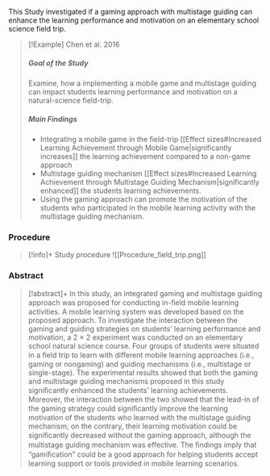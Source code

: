 
This Study investigated if a gaming approach with multistage guiding can enhance the learning performance and motivation on an elementary school science field trip.


>[!Example] Chen et al. 2016
> ##### Goal of the Study
> Examine, how a implementing a mobile game and multistage guiding can impact students learning performance and motivation on a natural-science field-trip.
> ##### Main Findings
>- Integrating a mobile game in the field-trip [[Effect sizes#Increased Learning Achievement through Mobile Game|significantly increases]] the learning achievement compared to a non-game approach
>- Multistage guiding mechanism [[Effect sizes#Increased Learning Achievement through Multistage Guiding Mechanism|significantly enhanced]]  the students learning achievements.
>- Using the gaming approach can promote the motivation of the students who participated in the mobile learning activity with the multistage guiding mechanism.


### Procedure

>[!info]+ Study procedure
>![[Procedure_field_trip.png]]

### Abstract

>[!abstract]+
>In this study, an integrated gaming and multistage guiding approach was proposed for conducting in-ﬁeld mobile learning activities. A mobile learning system was developed based on the proposed approach. To investigate the interaction between the gaming and guiding strategies on students’ learning performance and motivation, a 2 × 2 experiment was conducted on an elementary school natural science course. Four groups of students were situated in a ﬁeld trip to learn with different mobile learning approaches (i.e., gaming or nongaming) and guiding mechanisms (i.e., multistage or single-stage). The experimental results showed that both the gaming and multistage guiding mechanisms proposed in this study signiﬁcantly enhanced the students’ learning achievements. Moreover, the interaction between the two showed that the lead-in of the gaming strategy could signiﬁcantly improve the learning motivation of the students who learned with the multistage guiding mechanism; on the contrary, their learning motivation could be signiﬁcantly decreased without the gaming approach, although the multistage guiding mechanism was effective. The ﬁndings imply that “gamiﬁcation” could be a good approach for helping students accept learning support or tools provided in mobile learning scenarios.

